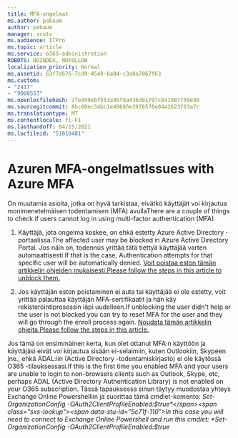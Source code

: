 ```yaml
---
title: MFA-ongelmat
ms.author: pebaum
author: pebaum
manager: scotv
ms.audience: ITPro
ms.topic: article
ms.service: o365-administration
ROBOTS: NOINDEX, NOFOLLOW
localization_priority: Normal
ms.assetid: 63f7d676-7cd9-4549-ba84-c3a8a7867f63
ms.custom:
- "2417"
- "9000557"
ms.openlocfilehash: 2fed99ebf553a9bfda436d81797c841987759e98
ms.sourcegitcommit: 8bc60ec34bc1e40685e3976576e04a2623f63a7c
ms.translationtype: MT
ms.contentlocale: fi-FI
ms.lasthandoff: 04/15/2021
ms.locfileid: "51810481"
---
```

# <a name="issues-with-azure-mfa"></a><span data-ttu-id="5c71f-102">Azuren MFA-ongelmat</span><span class="sxs-lookup"><span data-stu-id="5c71f-102">Issues with Azure MFA</span></span>
<span data-ttu-id="5c71f-103">On muutamia asioita, jotka on hyvä tarkistaa, eivätkö käyttäjät voi kirjautua monimenetelmäisen todentamisen (MFA) avulla</span><span class="sxs-lookup"><span data-stu-id="5c71f-103">There are a couple of things to check if users cannot log in using multi-factor authentication (MFA)</span></span>

1. <span data-ttu-id="5c71f-104">Käyttäjä, jota ongelma koskee, on ehkä estetty Azure Active Directory -portaalissa.</span><span class="sxs-lookup"><span data-stu-id="5c71f-104">The affected user may be blocked in Azure Active Directory Portal.</span></span> <span data-ttu-id="5c71f-105">Jos näin on, todennus yrittää tätä tiettyä käyttäjää varten automaattisesti.</span><span class="sxs-lookup"><span data-stu-id="5c71f-105">If that is the case, Authentication attempts for that specific user will be automatically denied.</span></span> [<span data-ttu-id="5c71f-106">Voit poistaa eston tämän artikkelin ohjeiden mukaisesti.</span><span class="sxs-lookup"><span data-stu-id="5c71f-106">Please follow the steps in this article to unblock them.</span></span>](https://docs.microsoft.com/azure/active-directory/authentication/howto-mfa-mfasettings#block-and-unblock-users)

2. <span data-ttu-id="5c71f-107">Jos käyttäjän eston poistaminen ei auta tai käyttäjää ei ole estetty, voit yrittää palauttaa käyttäjän MFA-sertifikaatit ja hän käy rekisteröintiprosessin läpi uudelleen.</span><span class="sxs-lookup"><span data-stu-id="5c71f-107">If unblocking the user didn't help or the user is not blocked you can try to reset MFA for the user and they will go through the enroll process again.</span></span> [<span data-ttu-id="5c71f-108">Noudata tämän artikkelin ohjeita.</span><span class="sxs-lookup"><span data-stu-id="5c71f-108">Please follow the steps in this article.</span></span>](https://docs.microsoft.com/azure/active-directory/authentication/howto-mfa-userdevicesettings#require-users-to-provide-contact-methods-again)

<span data-ttu-id="5c71f-109">Jos tämä on ensimmäinen kerta, kun olet ottanut MFA:n käyttöön ja käyttäjäsi eivät voi kirjautua sisään ei-selaimiin, kuten Outlookiin, Skypeen jne., ehkä ADAL:iin (Active Directory -todentamiskirjasto) ei ole käytössä O365 -tilauksessasi.</span><span class="sxs-lookup"><span data-stu-id="5c71f-109">If this is the first time you enabled MFA and your users are unable to login to non-browsers clients such as Outlook, Skype, etc, perhaps ADAL (Active Directory Authentication Library) is not enabled on your O365 subscription.</span></span> <span data-ttu-id="5c71f-110">Tässä tapauksessa sinun täytyy muodostaa yhteys Exchange Online Powershelliin ja suorittaa tämä cmdlet-komento:  *Set-OrganizationConfig -OAuth2ClientProfileEnabled:$true*</span><span class="sxs-lookup"><span data-stu-id="5c71f-110">In this case you will need to connect to Exchange Online Powershell and run this cmdlet:  *Set-OrganizationConfig -OAuth2ClientProfileEnabled:$true*</span></span>
